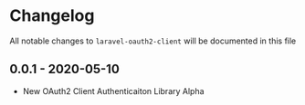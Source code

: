 # Changelog

All notable changes to `laravel-oauth2-client` will be documented in this file

## 0.0.1 - 2020-05-10

- New OAuth2 Client Authenticaiton Library Alpha
